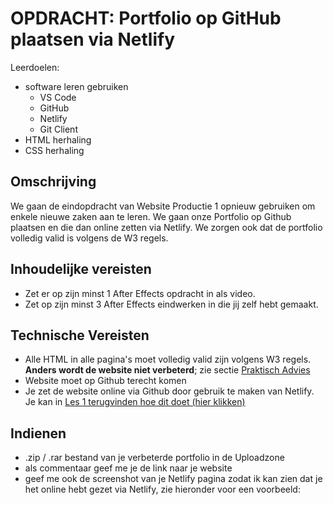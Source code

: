 # OPDRACHT: Portfolio op GitHub plaatsen via Netlify

Leerdoelen:

- software leren gebruiken
  - VS Code
  - GitHub
  - Netlify
  - Git Client
- HTML herhaling
- CSS herhaling

## Omschrijving

We gaan de eindopdracht van Website Productie 1 opnieuw gebruiken om enkele nieuwe zaken aan te leren. We gaan onze Portfolio op Github plaatsen en die dan online zetten via Netlify. We zorgen ook dat de portfolio volledig valid is volgens de W3 regels.

## Inhoudelijke vereisten

- Zet er op zijn minst 1 After Effects opdracht in als video.
- Zet op zijn minst 3 After Effects eindwerken in die jij zelf hebt gemaakt.

## Technische Vereisten

- Alle HTML in alle pagina's moet volledig valid zijn volgens W3 regels. **Anders wordt de website niet verbeterd**; zie sectie [Praktisch Advies](../praktisch-advies)
- Website moet op Github terecht komen
- Je zet de website online via Github door gebruik te maken van Netlify. Je kan in [Les 1 terugvinden hoe dit doet (hier klikken)](https://goldflow.github.io/website-productie-2/les_01/#hoe-site-van-github-op-netlify-te-plaatsen)

## Indienen

- .zip / .rar bestand van je verbeterde portfolio in de Uploadzone
- als commentaar geef me je de link naar je website
- geef me ook de screenshot van je Netlify pagina zodat ik kan zien dat je het online hebt gezet via Netlify, zie hieronder voor een voorbeeld:

